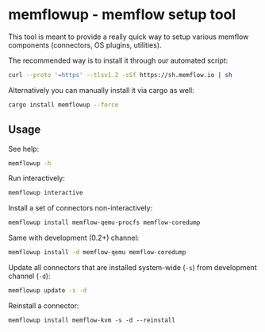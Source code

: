 # memflowup - memflow setup tool

This tool is meant to provide a really quick way to setup various memflow components (connectors, OS plugins, utilities).

The recommended way is to install it through our automated script:
```sh
curl --proto '=https' --tlsv1.2 -sSf https://sh.memflow.io | sh
```

Alternatively you can manually install it via cargo as well:
```sh
cargo install memflowup --force
```

## Usage

See help:

```sh
memflowup -h
```

Run interactively:

```sh
memflowup interactive
```

Install a set of connectors non-interactively:

```sh
memflowup install memflow-qemu-procfs memflow-coredump
```

Same with development (0.2+) channel:

```sh
memflowup install -d memflow-qemu memflow-coredump
```

Update all connectors that are installed system-wide (`-s`) from development channel (`-d`):

```sh
memflowup update -s -d
```

Reinstall a connector:

```
memflowup install memflow-kvm -s -d --reinstall
```
